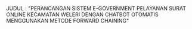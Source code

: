 JUDUL : "PERANCANGAN SISTEM E-GOVERNMENT PELAYANAN SURAT ONLINE KECAMATAN WELERI DENGAN CHATBOT OTOMATIS MENGGUNAKAN METODE FORWARD CHAINING"
